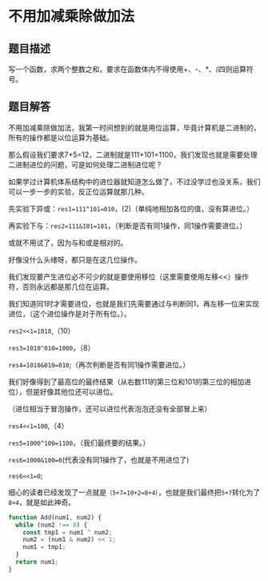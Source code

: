 
# 不用加减乘除做加法

## 题目描述

写一个函数，求两个整数之和，要求在函数体内不得使用+、-、*、/四则运算符号。

## 题目解答

不用加减乘除做加法，我第一时间想到的就是用位运算，毕竟计算机是二进制的，所有的操作都是以位运算为基础。

那么假设我们要求7+5=12，二进制就是111+101=1100，我们发现也就是需要处理二进制进位的问题，可是如何处理二进制进位呢？

如果学过计算机体系结构中的进位器就知道怎么做了，不过没学过也没关系，我们可以一步一步的实验，反正位运算就那几种。

 
先实验下异或：`res1=111^101=010`，(2)（单纯地相加各位的值，没有算进位。）

再实验下与：`res2=111&101=101`，（判断是否有同1操作，同1操作需要进位。）

或就不用试了，因为与和或是相对的。

好像没什么头绪呀，都只是在这几位操作。

我们发现要产生进位必不可少的就是要使用移位（这里需要使用左移<<）操作符，否则永远都是那几位在运算。

我们知道同1时才需要进位，也就是我们先需要通过与判断同1，再左移一位来实现进位，（这个进位操作是对于所有位。）。

`res2<<1=1010`,（10）

 

`res3=1010^010=1000`，（8）

`res4=1010&010=010`;（再次判断是否有同1操作需要进位。）

我们好像得到了最高位的最终结果（从右数111的第三位和101的第三位的相加进位），但是好像其他位还可以进位。

（进位相当于冒泡操作，还可以进位代表泡泡还没有全部冒上来）

`res4<<1=100`,（4）

 

`res5=1000^100=1100`，（我们最终要的结果。）

`res6=1000&100=0`(代表没有同1操作了，也就是不用进位了)

`res6<<1=0`;

细心的读者已经发现了一点就是`（5+7=10+2=8+4）`，也就是我们最终把`5+7`转化为了`8+4`，就是如此神奇。

```javascript
function Add(num1, num2) {
  while (num2 !== 0) {
    const tmp1 = num1 ^ num2;
    num2 = (num1 & num2) << 1;
    num1 = tmp1;
  }
  return num1;
}
```